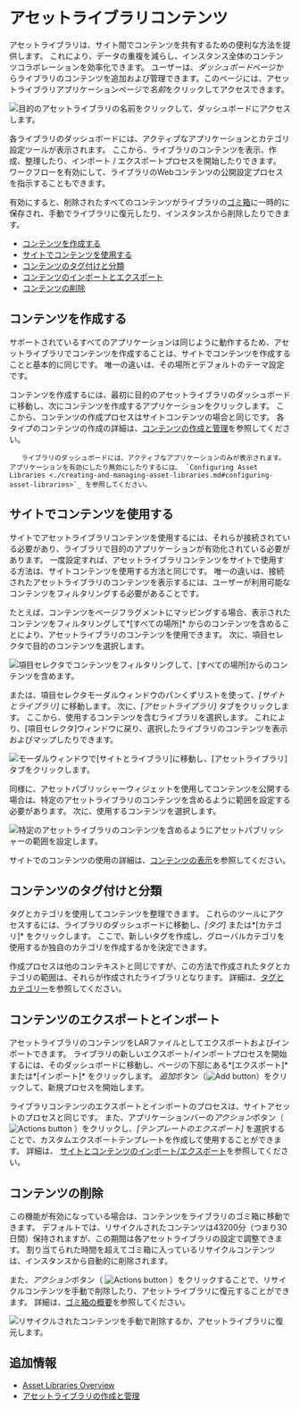 # アセットライブラリコンテンツ

アセットライブラリは、サイト間でコンテンツを共有するための便利な方法を提供します。 これにより、データの重複を減らし、インスタンス全体のコンテンツコラボレーションを効率化できます。 ユーザーは、*ダッシュボード*ページからライブラリのコンテンツを追加および管理できます。このページには、アセットライブラリアプリケーションページで*名前*をクリックしてアクセスできます。

![目的のアセットライブラリの名前をクリックして、ダッシュボードにアクセスします。](./asset-library-content/images/01.png)

各ライブラリのダッシュボードには、アクティブなアプリケーションとカテゴリ設定ツールが表示されます。 ここから、ライブラリのコンテンツを表示、作成、整理したり、インポート / エクスポートプロセスを開始したりできます。 ワークフローを有効にして、ライブラリのWebコンテンツの公開設定プロセスを指示することもできます。

有効にすると、削除されたすべてのコンテンツがライブラリの[ゴミ箱](../recycle-bin/configuring-the-recycle-bin.md)に一時的に保存され、手動でライブラリに復元したり、インスタンスから削除したりできます。

  - [コンテンツを作成する](#creating-content)
  - [サイトでコンテンツを使用する](#using-content-in-your-sites)
  - [コンテンツのタグ付けと分類](#tagging-and-categorizing-content)
  - [コンテンツのインポートとエクスポート](#importing-and-exporting-content)
  - [コンテンツの削除](#removing-content)

## コンテンツを作成する

サポートされているすべてのアプリケーションは同じように動作するため、アセットライブラリでコンテンツを作成することは、サイトでコンテンツを作成することと基本的に同じです。 唯一の違いは、その場所とデフォルトのテーマ設定です。

コンテンツを作成するには、最初に目的のアセットライブラリのダッシュボードに移動し、次にコンテンツを作成するアプリケーションをクリックします。 ここから、コンテンツの作成プロセスはサイトコンテンツの場合と同じです。 各タイプのコンテンツの作成の詳細は、[コンテンツの作成と管理](../../content_authoring_and_management.html)を参照してください。

``` note::
   ライブラリのダッシュボードには、アクティブなアプリケーションのみが表示されます。 アプリケーションを有効にしたり無効にしたりするには、 `Configuring Asset Libraries <./creating-and-managing-asset-libraries.md#configuring-asset-libraries>`_ を参照してください。
```

## サイトでコンテンツを使用する

サイトでアセットライブラリコンテンツを使用するには、それらが接続されている必要があり、ライブラリで目的のアプリケーションが有効化されている必要があります。 一度設定すれば、アセットライブラリコンテンツをサイトで使用する方法は、サイトコンテンツを使用する方法と同じです。 唯一の違いは、接続されたアセットライブラリのコンテンツを表示するには、ユーザーが利用可能なコンテンツをフィルタリングする必要があることです。

たとえば、コンテンツをページフラグメントにマッピングする場合、表示されたコンテンツをフィルタリングして*[すべての場所]* からのコンテンツを含めることにより、アセットライブラリのコンテンツを使用できます。 次に、項目セレクタで目的のコンテンツを選択します。

![項目セレクタでコンテンツをフィルタリングして、[すべての場所]からのコンテンツを含めます。](./asset-library-content/images/02.png)

または、項目セレクタモーダルウィンドウのパンくずリストを使って、*[サイトとライブラリ]* に移動します。 次に、*[アセットライブラリ]* タブをクリックします。 ここから、使用するコンテンツを含むライブラリを選択します。 これにより、[項目セレクタ]ウィンドウに戻り、選択したライブラリのコンテンツを表示およびマップしたりできます。

![モーダルウィンドウで[サイトとライブラリ]に移動し、[アセットライブラリ]タブをクリックします。](./asset-library-content/images/03.png)

同様に、アセットパブリッシャーウィジェットを使用してコンテンツを公開する場合は、特定のアセットライブラリのコンテンツを含めるように範囲を設定する必要があります。 次に、使用するコンテンツを選択します。

![特定のアセットライブラリのコンテンツを含めるようにアセットパブリッシャーの範囲を設定します。](./asset-library-content/images/04.png)

サイトでのコンテンツの使用の詳細は、[コンテンツの表示](../../site-building/displaying_content.html)を参照してください。

## コンテンツのタグ付けと分類

タグとカテゴリを使用してコンテンツを整理できます。 これらのツールにアクセスするには、ライブラリのダッシュボードに移動し、*[タグ]* または*[カテゴリ]* をクリックします。 ここで、新しいタグを作成し、グローバルカテゴリを使用するか独自のカテゴリを作成するかを決定できます。

作成プロセスは他のコンテキストと同じですが、この方法で作成されたタグとカテゴリの範囲は、それらが作成されたライブラリとなります。 詳細は、[タグとカテゴリー](../tags_and_categories.html)を参照してください。

## コンテンツのエクスポートとインポート

アセットライブラリのコンテンツをLARファイルとしてエクスポートおよびインポートできます。 ライブラリの新しいエクスポート/インポートプロセスを開始するには、そのダッシュボードに移動し、ページの下部にある*[エクスポート]* または*[インポート]* をクリックします。 *追加*ボタン（![Add button](../../images/icon-add.png)）をクリックして、新規プロセスを開始します。

ライブラリコンテンツのエクスポートとインポートのプロセスは、サイトアセットのプロセスと同じです。 また、アプリケーションバーの*アクション*ボタン（ ![Actions button](../../images/icon-actions.png) ）をクリックし、*[テンプレートのエクスポート]* を選択することで、カスタムエクスポートテンプレートを作成して使用することができます。 詳細は、 [サイトとコンテンツのインポート/エクスポート](../../site-building/building-sites/importing-exporting-pages-and-content.md)を参照してください。

## コンテンツの削除

この機能が有効になっている場合は、コンテンツをライブラリのゴミ箱に移動できます。 デフォルトでは、リサイクルされたコンテンツは43200分（つまり30日間）保持されますが、この期間は各アセットライブラリの設定で調整できます。 割り当てられた時間を超えてゴミ箱に入っているリサイクルコンテンツは、インスタンスから自動的に削除されます。

また、*アクション*ボタン（ ![Actions button](../../images/icon-actions.png) ）をクリックすることで、リサイクルコンテンツを手動で削除したり、アセットライブラリに復元することができます。 詳細は、[ゴミ箱の概要](../recycle-bin/recycle-bin-overview.md)を参照してください。

![リサイクルされたコンテンツを手動で削除するか、アセットライブラリに復元します。](./asset-library-content/images/05.png)

## 追加情報

  - [Asset Libraries Overview](./asset-libraries-overview.md)
  - [アセットライブラリの作成と管理](./creating-and-managing-asset-libraries.md)
